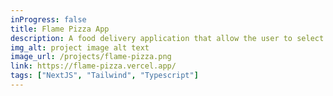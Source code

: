```yaml
---
inProgress: false
title: Flame Pizza App
description: A food delivery application that allow the user to select and order delicious food all from the comfort of their home.
img_alt: project image alt text
image_url: /projects/flame-pizza.png
link: https://flame-pizza.vercel.app/
tags: ["NextJS", "Tailwind", "Typescript"]
---
```

